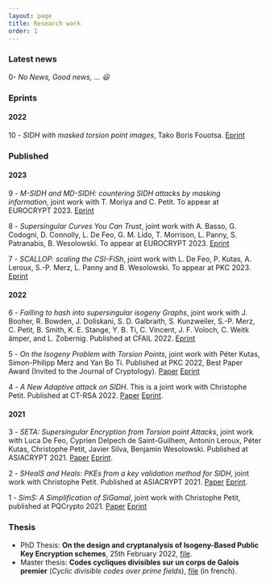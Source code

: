 ```yaml
---
layout: page
title: Research work
order: 1
---
```


###  Latest news
0- *No News, Good news, ... :smiley:*


### Eprints

#### 2022

10 - *SIDH with masked torsion point images*, Tako Boris Fouotsa.  [Eprint](https://eprint.iacr.org/2022/1054)


### Published  

#### 2023

9 - *M-SIDH and MD-SIDH: countering SIDH attacks by masking information*, joint work with T. Moriya and C. Petit.  To appear at EUROCRYPT 2023. [Eprint](https://eprint.iacr.org/2023/013)

8 - *Supersingular Curves You Can Trust*, joint work with A. Basso, G. Codogni, D. Connolly, L. De Feo, G. M. Lido, T. Morrison, L. Panny, S. Patranabis, B. Wesolowski. To appear at EUROCRYPT 2023. [Eprint](https://eprint.iacr.org/2022/1469)

7 - *SCALLOP: scaling the CSI-FiSh*, joint work with L. De Feo, P. Kutas, A. Leroux, S.-P. Merz, L. Panny and B. Wesolowski. To appear at PKC 2023. [Eprint](https://eprint.iacr.org/2023/058)

#### 2022

6 - *Failling to hash into supersingular isogeny Graphs*, joint work with J. Booher, R. Bowden, J. Doliskani, S. D. Galbraith, S. Kunzweiler, S.-P. Merz, C. Petit, B. Smith, K. E. Stange, Y. B. Ti, C. Vincent, J. F. Voloch, C. Weitk ̈amper, and L. Zobernig. Published at CFAIL 2022.  [Eprint](https://eprint.iacr.org/2022/518)

5 - *On the Isogeny Problem with Torsion Points*, joint work with Péter Kutas, Simon-Philipp Merz and Yan Bo Ti. Published at PKC 2022, Best Paper Award (Invited to the Journal of Cryptology). [Paper](https://link.springer.com/chapter/10.1007/978-3-030-97121-2_6) [Eprint](https://eprint.iacr.org/2021/153)

4 - *A New Adaptive attack on SIDH*. This is a joint work with Christophe Petit. Published at CT-RSA 2022. [Paper](https://link.springer.com/chapter/10.1007/978-3-030-95312-6_14)  [Eprint](https://eprint.iacr.org/2021/1322).

#### 2021

3 - *SETA: Supersingular Encryption from Torsion point Attacks*, joint work with Luca De Feo, Cyprien Delpech de Saint-Guilhem, Antonin Leroux, Péter Kutas, Christophe Petit, Javier Silva, Benjamin Wesolowski. Published at ASIACRYPT 2021. [Paper](https://link.springer.com/chapter/10.1007/978-3-030-92068-5_9)  [Eprint](https://eprint.iacr.org/2019/1291).

2 - *SHealS and Heals: PKEs from a key validation method for SIDH*,  joint work with Christophe Petit.  Published at ASIACRYPT 2021. [Paper](https://link.springer.com/chapter/10.1007%2F978-3-030-92068-5_10) [Eprint](https://eprint.iacr.org/2021/1596).

1 - *SimS: A Simplification of SiGamal*,  joint work with Christophe Petit, published at PQCrypto 2021. [Paper](https://link.springer.com/chapter/10.1007/978-3-030-81293-5_15) [Eprint](https://eprint.iacr.org/2021/218)



### Thesis

- PhD Thesis: **On the design and cryptanalysis of Isogeny-Based Public Key Encryption schemes**, 25th February 2022, [file](http://www.matfis.uniroma3.it/Allegati/Dottorato/TESI/fboris/Fouotsa_thesis_final_.pdf).
- Master thesis: **Codes cycliques divisibles sur un corps de Galois premier** (*Cyclic divisible codes over prime fields*), [file](https://github.com/BorisFouotsa/BorisFouotsa.github.io/blob/main/files/MasterThesisBF.pdf?raw=true) (in french).
